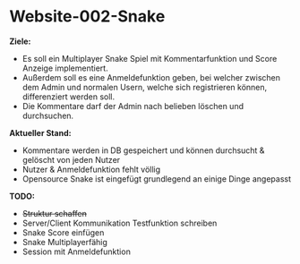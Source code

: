 # Website-002-Snake

**Ziele:** <br>
- Es soll ein Multiplayer Snake Spiel mit Kommentarfunktion und Score Anzeige implementiert. 
- Außerdem soll es eine Anmeldefunktion geben, bei welcher zwischen dem Admin und normalen Usern, welche sich registrieren können, differenziert werden soll. 
- Die Kommentare darf der Admin nach belieben löschen und durchsuchen.

**Aktueller Stand:** <br>
- Kommentare werden in DB gespeichert und können durchsucht & gelöscht von jeden Nutzer
- Nutzer & Anmeldefunktion fehlt völlig
- Opensource Snake ist eingefügt grundlegend an einige Dinge angepasst

**TODO:** <br>
- ~~Struktur schaffen~~
- Server/Client Kommunikation Testfunktion schreiben
- Snake Score einfügen
- Snake Multiplayerfähig
- Session mit Anmeldefunktion
